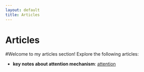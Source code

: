 ```yaml
---
layout: default
title: Articles
---
```


# Articles

#Welcome to my articles section! Explore the following articles:

- **key notes about  attention mechanism**: [attention]('/Articles/attention.md')
